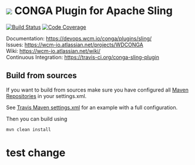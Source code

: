 <img src="https://wcm.io/images/favicon-16@2x.png"/> CONGA Plugin for Apache Sling
======
[![Build Status](https://travis-ci.org/wcm-io-devops/conga-sling-plugin.png?branch=develop)](https://travis-ci.org/wcm-io-devops/conga-sling-plugin)
[![Code Coverage](https://codecov.io/gh/wcm-io-devops/conga-sling-plugin/branch/develop/graph/badge.svg)](https://codecov.io/gh/wcm-io-devops/conga-sling-plugin)

Documentation: https://devops.wcm.io/conga/plugins/sling/<br/>
Issues: https://wcm-io.atlassian.net/projects/WDCONGA<br/>
Wiki: https://wcm-io.atlassian.net/wiki/<br/>
Continuous Integration: https://travis-ci.org/conga-sling-plugin


## Build from sources

If you want to build from sources make sure you have configured all [Maven Repositories](https://devops.wcm.io/maven.html) in your settings.xml.

See [Travis Maven settings.xml](https://github.com/conga-sling-plugin/blob/master/.travis.maven-settings.xml) for an example with a full configuration.

Then you can build using

```
mvn clean install
```

# test change